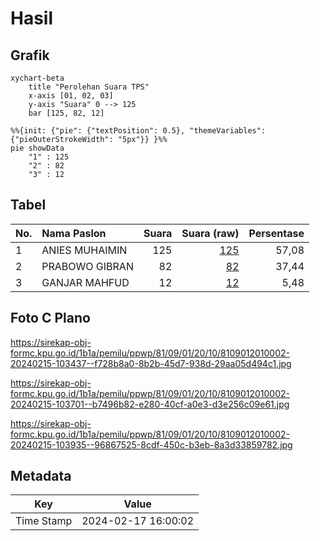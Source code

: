 # Hasil

## Grafik

```mermaid
xychart-beta
    title "Perolehan Suara TPS"
    x-axis [01, 02, 03]
    y-axis "Suara" 0 --> 125
    bar [125, 82, 12]
```

```mermaid
%%{init: {"pie": {"textPosition": 0.5}, "themeVariables": {"pieOuterStrokeWidth": "5px"}} }%%
pie showData
    "1" : 125
    "2" : 82
    "3" : 12
```

## Tabel

| No. | Nama Paslon    | Suara | Suara (raw) | Persentase |
|:--- |:-------------- | -----:| -----------:| ----------:|
| 1   | ANIES MUHAIMIN | 125   | [125][p-1]  | 57,08      |
| 2   | PRABOWO GIBRAN | 82    | [82][p-2]   | 37,44      |
| 3   | GANJAR MAHFUD  | 12    | [12][p-3]   | 5,48       |


[p-1]: https://github.com/gigit-pemilu/pemilu-2024-81-maluku/blob/main/pilpres/hitung-suara/sub/81-maluku/sub/09-buru-selatan/sub/01-namrole/sub/2010-wali/sub/002-tps/sub/paslon-1.txt
[p-2]: https://github.com/gigit-pemilu/pemilu-2024-81-maluku/blob/main/pilpres/hitung-suara/sub/81-maluku/sub/09-buru-selatan/sub/01-namrole/sub/2010-wali/sub/002-tps/sub/paslon-2.txt
[p-3]: https://github.com/gigit-pemilu/pemilu-2024-81-maluku/blob/main/pilpres/hitung-suara/sub/81-maluku/sub/09-buru-selatan/sub/01-namrole/sub/2010-wali/sub/002-tps/sub/paslon-3.txt

## Foto C Plano

https://sirekap-obj-formc.kpu.go.id/1b1a/pemilu/ppwp/81/09/01/20/10/8109012010002-20240215-103437--f728b8a0-8b2b-45d7-938d-29aa05d494c1.jpg

https://sirekap-obj-formc.kpu.go.id/1b1a/pemilu/ppwp/81/09/01/20/10/8109012010002-20240215-103701--b7496b82-e280-40cf-a0e3-d3e256c09e61.jpg

https://sirekap-obj-formc.kpu.go.id/1b1a/pemilu/ppwp/81/09/01/20/10/8109012010002-20240215-103935--96867525-8cdf-450c-b3eb-8a3d33859782.jpg


## Metadata

| Key        | Value               |
| ---------- | ------------------- |
| Time Stamp | 2024-02-17 16:00:02 |



